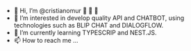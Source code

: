 - 👋 Hi, I’m @cristianomur 🚀 🚀 🚀
- 👀 I’m interested in develop quality API and CHATBOT, using technologies such as BLIP CHAT and DIALOGFLOW.
- 🌱 I’m currently learning TYPESCRIP and NEST.JS.
- 📫 How to reach me ...

<!---
I'm Cristiano Muroni, graduated in Systems Analysis and Development, CHATBOT Engineer at GAVB technologies, 
NODEJS programmer, JAVASCRIPT, PYTHON, BLIPCHAT and DIALOGFLOW.

--->
